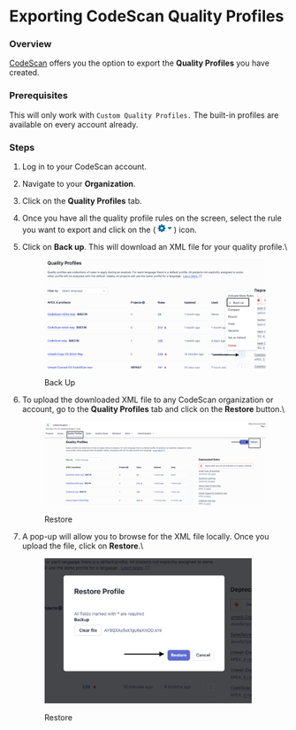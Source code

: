 # Exporting CodeScan Quality Profiles

### Overview <a href="#overview" id="overview"></a>

[CodeScan](https://www.codescan.io/) offers you the option to export the **Quality Profiles** you have created.

### Prerequisites <a href="#prerequisites" id="prerequisites"></a>

This will only work with `Custom Quality Profiles.` The built-in profiles are available on every account already.

### Steps <a href="#steps" id="steps"></a>

1. Log in to your CodeScan account.
2. Navigate to your **Organization**.
3. Click on the **Quality Profiles** tab.
4. Once you have all the quality profile rules on the screen, select the rule you want to export and click on the (![](<../../../.gitbook/assets/image (60) (1) (1) (1) (1) (1) (1) (1) (1) (1).png>)) icon.
5.  Click on **Back up**. This will download an XML file for your quality profile.\


    <figure><img src="../../../.gitbook/assets/image (1733).png" alt=""><figcaption><p>Back Up</p></figcaption></figure>
6.  To upload the downloaded XML file to any CodeScan organization or account, go to the **Quality Profiles** tab and click on the **Restore** button.\


    <figure><img src="../../../.gitbook/assets/image (1734).png" alt=""><figcaption><p>Restore</p></figcaption></figure>
7.  A pop-up will allow you to browse for the XML file locally. Once you upload the file, click on **Restore**.\


    <figure><img src="../../../.gitbook/assets/image (1735).png" alt="" width="375"><figcaption><p>Restore</p></figcaption></figure>
